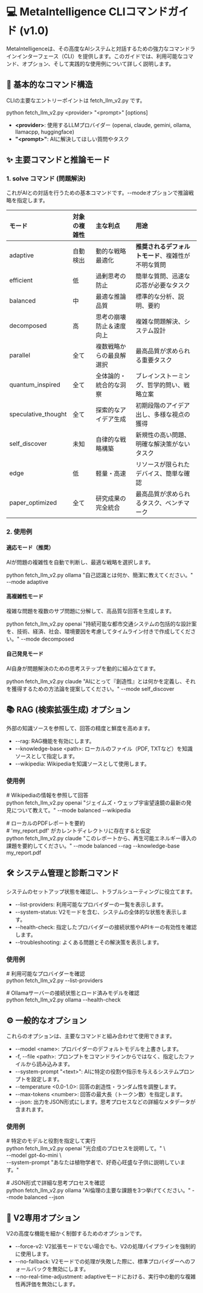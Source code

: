 # **💻 MetaIntelligence CLIコマンドガイド (v1.0)**

MetaIntelligenceは、その高度なAIシステムと対話するための強力なコマンドラインインターフェース（CLI）を提供します。このガイドでは、利用可能なコマンド、オプション、そして実践的な使用例について詳しく説明します。

## **🚀 基本的なコマンド構造**

CLIの主要なエントリーポイントは fetch\_llm\_v2.py です。

python fetch\_llm\_v2.py \<provider\> "\<prompt\>" \[options\]

* **\<provider\>**: 使用するLLMプロバイダー (openai, claude, gemini, ollama, llamacpp, huggingface)  
* **"\<prompt\>"**: AIに解決してほしい質問やタスク

## **✨ 主要コマンドと推論モード**

### **1\. solve コマンド (問題解決)**

これがAIとの対話を行うための基本コマンドです。--modeオプションで推論戦略を指定します。

| モード | 対象の複雑性 | 主な利点 | 用途 |
| :---- | :---- | :---- | :---- |
| adaptive | 自動検出 | 動的な戦略最適化 | **推奨されるデフォルトモード**、複雑性が不明な質問 |
| efficient | 低 | 過剰思考の防止 | 簡単な質問、迅速な応答が必要なタスク |
| balanced | 中 | 最適な推論品質 | 標準的な分析、説明、要約 |
| decomposed | 高 | 思考の崩壊防止＆速度向上 | 複雑な問題解決、システム設計 |
| parallel | 全て | 複数戦略からの最良解選択 | 最高品質が求められる重要タスク |
| quantum\_inspired | 全て | 全体論的・統合的な洞察 | ブレインストーミング、哲学的問い、戦略立案 |
| speculative\_thought | 全て | 探索的なアイデア生成 | 初期段階のアイデア出し、多様な視点の獲得 |
| self\_discover | 未知 | 自律的な戦略構築 | 新規性の高い問題、明確な解決策がないタスク |
| edge | 低 | 軽量・高速 | リソースが限られたデバイス、簡単な確認 |
| paper\_optimized | 全て | 研究成果の完全統合 | 最高品質が求められるタスク、ベンチマーク |

### **2\. 使用例**

#### **適応モード（推奨）**

AIが問題の複雑性を自動で判断し、最適な戦略を選択します。

python fetch\_llm\_v2.py ollama "自己認識とは何か、簡潔に教えてください。" \--mode adaptive

#### **高複雑性モード**

複雑な問題を複数のサブ問題に分解して、高品質な回答を生成します。

python fetch\_llm\_v2.py openai "持続可能な都市交通システムの包括的な設計案を、技術、経済、社会、環境要因を考慮してタイムライン付きで作成してください。" \--mode decomposed

#### **自己発見モード**

AI自身が問題解決のための思考ステップを動的に組み立てます。

python fetch\_llm\_v2.py claude "AIにとって『創造性』とは何かを定義し、それを獲得するための方法論を提案してください。" \--mode self\_discover

## **📚 RAG (検索拡張生成) オプション**

外部の知識ソースを参照して、回答の精度と鮮度を高めます。

* \--rag: RAG機能を有効にします。  
* \--knowledge-base \<path\>: ローカルのファイル（PDF, TXTなど）を知識ソースとして指定します。  
* \--wikipedia: Wikipediaを知識ソースとして使用します。

### **使用例**

\# Wikipediaの情報を参照して回答  
python fetch\_llm\_v2.py openai "ジェイムズ・ウェッブ宇宙望遠鏡の最新の発見について教えて。" \--mode balanced \--wikipedia

\# ローカルのPDFレポートを要約  
\# 'my\_report.pdf' がカレントディレクトリに存在すると仮定  
python fetch\_llm\_v2.py claude "このレポートから、再生可能エネルギー導入の課題を要約してください。" \--mode balanced \--rag \--knowledge-base my\_report.pdf

## **🛠️ システム管理と診断コマンド**

システムのセットアップ状態を確認し、トラブルシューティングに役立てます。

* \--list-providers: 利用可能なプロバイダーの一覧を表示します。  
* \--system-status: V2モードを含む、システムの全体的な状態を表示します。  
* \--health-check: 指定したプロバイダーの接続状態やAPIキーの有効性を確認します。  
* \--troubleshooting: よくある問題とその解決策を表示します。

### **使用例**

\# 利用可能なプロバイダーを確認  
python fetch\_llm\_v2.py \--list-providers

\# Ollamaサーバーの接続状態とロード済みモデルを確認  
python fetch\_llm\_v2.py ollama \--health-check

## **⚙️ 一般的なオプション**

これらのオプションは、主要なコマンドと組み合わせて使用できます。

* \--model \<name\>: プロバイダーのデフォルトモデルを上書きします。  
* \-f, \--file \<path\>: プロンプトをコマンドラインからではなく、指定したファイルから読み込みます。  
* \--system-prompt "\<text\>": AIに特定の役割や指示を与えるシステムプロンプトを設定します。  
* \--temperature \<0.0-1.0\>: 回答の創造性・ランダム性を調整します。  
* \--max-tokens \<number\>: 回答の最大長（トークン数）を指定します。  
* \--json: 出力をJSON形式にします。思考プロセスなどの詳細なメタデータが含まれます。

### **使用例**

\# 特定のモデルと役割を指定して実行  
python fetch\_llm\_v2.py openai "光合成のプロセスを説明して。" \\  
  \--model gpt-4o-mini \\  
  \--system-prompt "あなたは植物学者で、好奇心旺盛な子供に説明しています。"

\# JSON形式で詳細な思考プロセスを確認  
python fetch\_llm\_v2.py ollama "AI倫理の主要な課題を3つ挙げてください。" \--mode balanced \--json

## **🔧 V2専用オプション**

V2の高度な機能を細かく制御するためのオプションです。

* \--force-v2: V2拡張モードでない場合でも、V2の処理パイプラインを強制的に使用します。  
* \--no-fallback: V2モードでの処理が失敗した際に、標準プロバイダーへのフォールバックを無効にします。  
* \--no-real-time-adjustment: adaptiveモードにおける、実行中の動的な複雑性再評価を無効にします。
